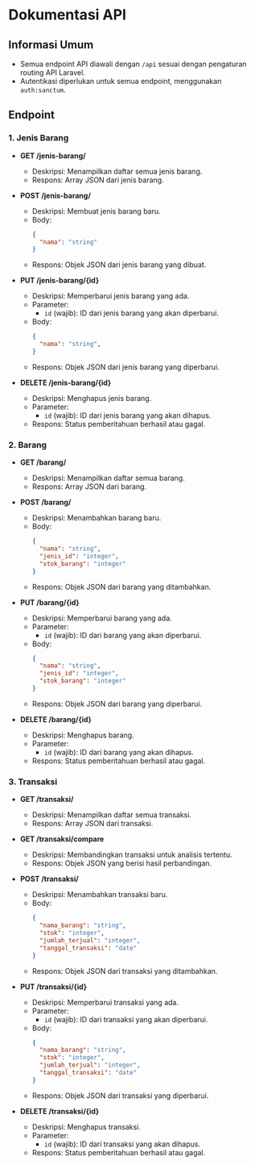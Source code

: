 # Dokumentasi API

## Informasi Umum

- Semua endpoint API diawali dengan `/api` sesuai dengan pengaturan routing API Laravel.
- Autentikasi diperlukan untuk semua endpoint, menggunakan `auth:sanctum`.

## Endpoint

### 1. Jenis Barang

- **GET /jenis-barang/**
    - Deskripsi: Menampilkan daftar semua jenis barang.
    - Respons: Array JSON dari jenis barang.

- **POST /jenis-barang/**
    - Deskripsi: Membuat jenis barang baru.
    - Body:
      ```json
      {
        "nama": "string"
      }
      ```
    - Respons: Objek JSON dari jenis barang yang dibuat.

- **PUT /jenis-barang/{id}**
    - Deskripsi: Memperbarui jenis barang yang ada.
    - Parameter:
        - `id` (wajib): ID dari jenis barang yang akan diperbarui.
    - Body:
      ```json
      {
        "nama": "string",
      }
      ```
    - Respons: Objek JSON dari jenis barang yang diperbarui.

- **DELETE /jenis-barang/{id}**
    - Deskripsi: Menghapus jenis barang.
    - Parameter:
        - `id` (wajib): ID dari jenis barang yang akan dihapus.
    - Respons: Status pemberitahuan berhasil atau gagal.

### 2. Barang

- **GET /barang/**
    - Deskripsi: Menampilkan daftar semua barang.
    - Respons: Array JSON dari barang.

- **POST /barang/**
    - Deskripsi: Menambahkan barang baru.
    - Body:
      ```json
      {
        "nama": "string",
        "jenis_id": "integer",
        "stok_barang": "integer"
      }
      ```
    - Respons: Objek JSON dari barang yang ditambahkan.

- **PUT /barang/{id}**
    - Deskripsi: Memperbarui barang yang ada.
    - Parameter:
        - `id` (wajib): ID dari barang yang akan diperbarui.
    - Body:
      ```json
      {
        "nama": "string",
        "jenis_id": "integer",
        "stok_barang": "integer"
      }
      ```
    - Respons: Objek JSON dari barang yang diperbarui.

- **DELETE /barang/{id}**
    - Deskripsi: Menghapus barang.
    - Parameter:
        - `id` (wajib): ID dari barang yang akan dihapus.
    - Respons: Status pemberitahuan berhasil atau gagal.

### 3. Transaksi

- **GET /transaksi/**
    - Deskripsi: Menampilkan daftar semua transaksi.
    - Respons: Array JSON dari transaksi.

- **GET /transaksi/compare**
    - Deskripsi: Membandingkan transaksi untuk analisis tertentu.
    - Respons: Objek JSON yang berisi hasil perbandingan.

- **POST /transaksi/**
    - Deskripsi: Menambahkan transaksi baru.
    - Body:
      ```json
      {
        "nama_barang": "string",
        "stok": "integer",
        "jumlah_terjual": "integer",
        "tanggal_transaksi": "date"
      }
      ```
    - Respons: Objek JSON dari transaksi yang ditambahkan.

- **PUT /transaksi/{id}**
    - Deskripsi: Memperbarui transaksi yang ada.
    - Parameter:
        - `id` (wajib): ID dari transaksi yang akan diperbarui.
    - Body:
      ```json
      {
        "nama_barang": "string",
        "stok": "integer",
        "jumlah_terjual": "integer",
        "tanggal_transaksi": "date"
      }
      ```
    - Respons: Objek JSON dari transaksi yang diperbarui.

- **DELETE /transaksi/{id}**
    - Deskripsi: Menghapus transaksi.
    - Parameter:
        - `id` (wajib): ID dari transaksi yang akan dihapus.
    - Respons: Status pemberitahuan berhasil atau gagal.
